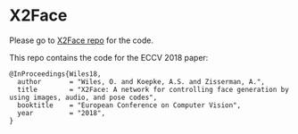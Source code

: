 # X2Face

Please go to [X2Face repo](https://github.com/oawiles/X2Face) for the code.

This repo contains the code for the ECCV 2018 paper:

```
@InProceedings{Wiles18,
  author       = "Wiles, O. and Koepke, A.S. and Zisserman, A.",
  title        = "X2Face: A network for controlling face generation by using images, audio, and pose codes",
  booktitle    = "European Conference on Computer Vision",
  year         = "2018",
}
```
